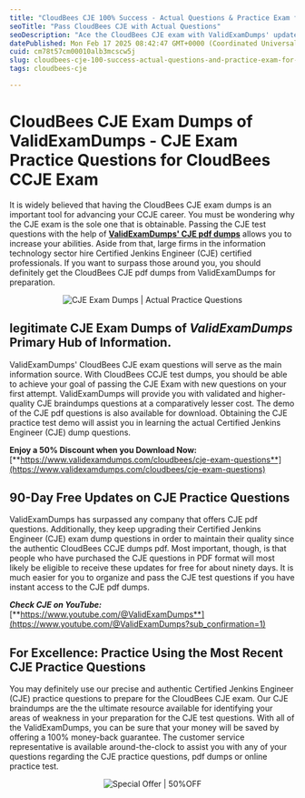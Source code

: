 ```yaml
---
title: "CloudBees CJE 100% Success - Actual Questions & Practice Exam for 2025"
seoTitle: "Pass CloudBees CJE with Actual Questions"
seoDescription: "Ace the CloudBees CJE exam with ValidExamDumps' updated practice questions and enjoy 50% off and 90-day free updates"
datePublished: Mon Feb 17 2025 08:42:47 GMT+0000 (Coordinated Universal Time)
cuid: cm78t57cm00010alb3mcscw5j
slug: cloudbees-cje-100-success-actual-questions-and-practice-exam-for-2025
tags: cloudbees-cje

---
```


# **CloudBees CJE Exam Dumps of ValidExamDumps - CJE Exam Practice Questions for CloudBees CCJE Exam**

It is widely believed that having the CloudBees CJE exam dumps is an important tool for advancing your CCJE career. You must be wondering why the CJE exam is the sole one that is obtainable. Passing the CJE test questions with the help of [**ValidExamDumps' CJE pdf dumps**](https://www.validexamdumps.com/cloudbees/cje-exam-questions) allows you to increase your abilities. Aside from that, large firms in the information technology sector hire Certified Jenkins Engineer (CJE) certified professionals. If you want to surpass those around you, you should definitely get the CloudBees CJE pdf dumps from ValidExamDumps for preparation.

<center><img src="https://www.validexamdumps.com/uploads/banners/1709651572_Banner29.png" alt="CJE Exam Dumps | Actual Practice Questions" /></center>

## **legitimate CJE Exam Dumps of *ValidExamDumps* Primary Hub of Information.**

ValidExamDumps' CloudBees CJE exam questions will serve as the main information source. With CloudBees CCJE test dumps, you should be able to achieve your goal of passing the CJE Exam with new questions on your first attempt. ValidExamDumps will provide you with validated and higher-quality CJE braindumps questions at a comparatively lesser cost. The demo of the CJE pdf questions is also available for download. Obtaining the CJE practice test demo will assist you in learning the actual Certified Jenkins Engineer (CJE) dump questions.

**Enjoy a 50% Discount when you Download Now:** [**https://www.validexamdumps.com/cloudbees/cje-exam-questions**](https://www.validexamdumps.com/cloudbees/cje-exam-questions)

## **90-Day Free Updates on CJE Practice Questions**

ValidExamDumps has surpassed any company that offers CJE pdf questions. Additionally, they keep upgrading their Certified Jenkins Engineer (CJE) exam dump questions in order to maintain their quality since the authentic CloudBees CCJE dumps pdf. Most important, though, is that people who have purchased the CJE questions in PDF format will most likely be eligible to receive these updates for free for about ninety days. It is much easier for you to organize and pass the CJE test questions if you have instant access to the CJE pdf dumps.

***Check CJE on YouTube:*** [**https://www.youtube.com/@ValidExamDumps**](https://www.youtube.com/@ValidExamDumps?sub_confirmation=1)

## **For Excellence: Practice Using the Most Recent CJE Practice Questions**

You may definitely use our precise and authentic Certified Jenkins Engineer (CJE) practice questions to prepare for the CloudBees CJE exam. Our CJE braindumps are the the ultimate resource available for identifying your areas of weakness in your preparation for the CJE test questions. With all of the ValidExamDumps, you can be sure that your money will be saved by offering a 100% money-back guarantee. The customer service representative is available around-the-clock to assist you with any of your questions regarding the CJE practice questions, pdf dumps or online practice test.

<center><img src="https://www.validexamdumps.com/uploads/banners/1705933924_Latest_Exam_B-14.png" alt="Special Offer | 50%OFF " /></center>
